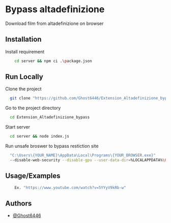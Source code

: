 
# Bypass altadefinizione

Download film from altadefinizione on browser


## Installation

Install requirement

```bash
    cd server && npm ci .\package.json   
```
    
## Run Locally

Clone the project
```bash
  git clone "https://github.com/Ghost6446/Extension_Altadefinizione_bypass.git"
```

Go to the project directory
```bash
  cd Extension_Altadefinizione_bypass
```

Start server
```bash
  cd server && node index.js
```

Run unsafe broswer to bypass restiction site
```bash
  "C:\Users\{YOUR_NAME}\AppData\Local\Programs\{YOUR_BROWSER.exe}" 
  --disable-web-security --disable-gpu --user-data-dir=%LOCALAPPDATA%\Google\chromeTemp
```


## Usage/Examples

```python
    Ex. "https://www.youtube.com/watch?v=5YYyV9kRb-w"
```


## Authors

- [@Ghost6446](https://www.github.com/Ghost6446)

